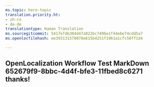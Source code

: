 ```yaml
---
ms.topic: hero-topic
translation.priority.ht:
- zh-cn
- de-de
translationtype: Human Translation
ms.sourcegitcommit: 5417efdb304d47a022bc7496e1f44e6e74cdd5a7
ms.openlocfilehash: ee393131570078e615b4251f1961a1cfc50ff1d4

---
```

## OpenLocalization Workflow Test MarkDown 652679f9-8bbc-4d4f-bfe3-11fbed8c6271 thanks!



<!--HONumber=Aug16_HO3-->


